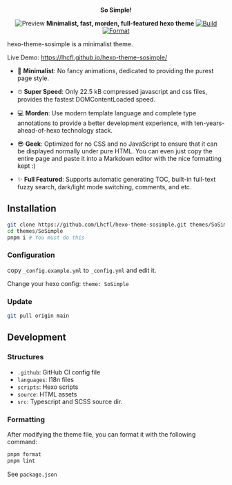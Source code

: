 <div align="center">

**So Simple!**

![Preview](https://i.ibb.co/0qfvTnN/image.png)
**Minimalist, fast, morden, full-featured hexo theme**
[![Build](https://github.com/Lhcfl/hexo-theme-sosimple/actions/workflows/test_and_build.yml/badge.svg)](https://github.com/Lhcfl/hexo-theme-sosimple/actions/workflows/test_and_build.yml) [![Format](https://github.com/Lhcfl/hexo-theme-sosimple/actions/workflows/format_test.yml/badge.svg)](https://github.com/Lhcfl/hexo-theme-sosimple/actions/workflows/format_test.yml)

</div>

hexo-theme-sosimple is a minimalist theme.

Live Demo: https://lhcfl.github.io/hexo-theme-sosimple/

- 📄 **Minimalist**: No fancy animations, dedicated to providing the purest page style.

- ⏱ **Super Speed**: Only 22.5 kB compressed javascript and css files, provides the fastest DOMContentLoaded speed.

- 💻 **Morden**: Use modern template language and complete type annotations to provide a better development experience, with ten-years-ahead-of-hexo technology stack.

- 😎 **Geek**: Optimized for no CSS and no JavaScript to ensure that it can be displayed normally under pure HTML. You can even just copy the entire page and paste it into a Markdown editor with the nice formatting kept :\)

- ✨ **Full Featured**: Supports automatic generating TOC, built-in full-text fuzzy search, dark/light mode switching, comments, and etc.

## Installation

```bash
git clone https://github.com/Lhcfl/hexo-theme-sosimple.git themes/SoSimple
cd themes/SoSimple
pnpm i # You must do this
```

### Configuration

copy `_config.example.yml` to `_config.yml` and edit it.

Change your hexo config: `theme: SoSimple`

### Update

```bash
git pull origin main
```

## Development

### Structures

- `.github`: GitHub CI config file
- `languages`: I18n files
- `scripts`: Hexo scripts
- `source`: HTML assets
- `src`: Typescript and SCSS source dir.

### Formatting

After modifying the theme file, you can format it with the following command:

```bash
pnpm format
pnpm lint
```

See `package.json`
